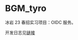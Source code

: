 <!--
 * @Description: 
 * @version: 
 * @Author: Fir
 * @Date: 2023-03-11 15:23:59
 * @LastEditors: Fir
 * @LastEditTime: 2023-03-11 15:26:18
-->
# BGM_tyro

<!-- Init Push.Test link to GitHub. -->

冰岩 23 春招实习项目：OIDC 服务。

开发日志见[链接](./DevLog.md)